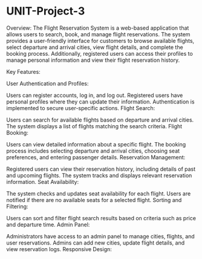 # UNIT-Project-3

Overview:
The Flight Reservation System is a web-based application that allows users to search, book, and manage flight reservations. The system provides a user-friendly interface for customers to browse available flights, select departure and arrival cities, view flight details, and complete the booking process. Additionally, registered users can access their profiles to manage personal information and view their flight reservation history.

Key Features:

User Authentication and Profiles:

Users can register accounts, log in, and log out.
Registered users have personal profiles where they can update their information.
Authentication is implemented to secure user-specific actions.
Flight Search:

Users can search for available flights based on departure and arrival cities.
The system displays a list of flights matching the search criteria.
Flight Booking:

Users can view detailed information about a specific flight.
The booking process includes selecting departure and arrival cities, choosing seat preferences, and entering passenger details.
Reservation Management:

Registered users can view their reservation history, including details of past and upcoming flights.
The system tracks and displays relevant reservation information.
Seat Availability:

The system checks and updates seat availability for each flight.
Users are notified if there are no available seats for a selected flight.
Sorting and Filtering:

Users can sort and filter flight search results based on criteria such as price and departure time.
Admin Panel:

Administrators have access to an admin panel to manage cities, flights, and user reservations.
Admins can add new cities, update flight details, and view reservation logs.
Responsive Design:



